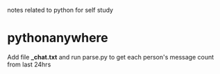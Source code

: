 notes related to python for self study

# pythonanywhere
Add file **_chat.txt** and run parse.py to get each person's message count from last 24hrs
